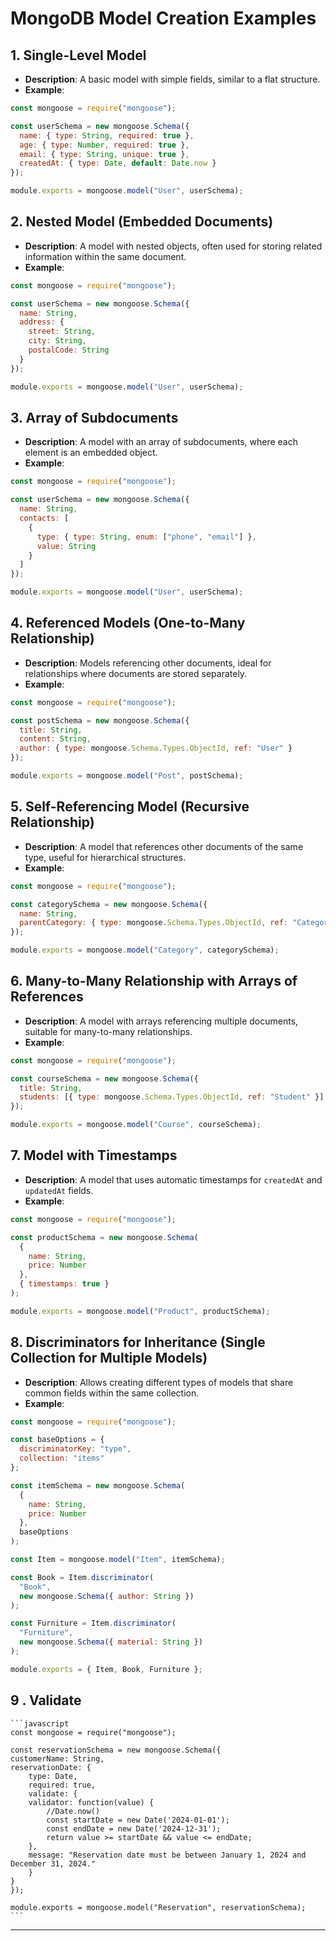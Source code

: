 
# MongoDB Model Creation Examples

## 1. Single-Level Model
   - **Description**: A basic model with simple fields, similar to a flat structure.
   - **Example**:

   ```javascript
   const mongoose = require("mongoose");

   const userSchema = new mongoose.Schema({
     name: { type: String, required: true },
     age: { type: Number, required: true },
     email: { type: String, unique: true },
     createdAt: { type: Date, default: Date.now }
   });

   module.exports = mongoose.model("User", userSchema);
   ```

## 2. Nested Model (Embedded Documents)
   - **Description**: A model with nested objects, often used for storing related information within the same document.
   - **Example**:

   ```javascript
   const mongoose = require("mongoose");

   const userSchema = new mongoose.Schema({
     name: String,
     address: {
       street: String,
       city: String,
       postalCode: String
     }
   });

   module.exports = mongoose.model("User", userSchema);
   ```

## 3. Array of Subdocuments
   - **Description**: A model with an array of subdocuments, where each element is an embedded object.
   - **Example**:

   ```javascript
   const mongoose = require("mongoose");

   const userSchema = new mongoose.Schema({
     name: String,
     contacts: [
       {
         type: { type: String, enum: ["phone", "email"] },
         value: String
       }
     ]
   });

   module.exports = mongoose.model("User", userSchema);
   ```

## 4. Referenced Models (One-to-Many Relationship)
   - **Description**: Models referencing other documents, ideal for relationships where documents are stored separately.
   - **Example**:

   ```javascript
   const mongoose = require("mongoose");

   const postSchema = new mongoose.Schema({
     title: String,
     content: String,
     author: { type: mongoose.Schema.Types.ObjectId, ref: "User" }
   });

   module.exports = mongoose.model("Post", postSchema);
   ```

## 5. Self-Referencing Model (Recursive Relationship)
   - **Description**: A model that references other documents of the same type, useful for hierarchical structures.
   - **Example**:

   ```javascript
   const mongoose = require("mongoose");

   const categorySchema = new mongoose.Schema({
     name: String,
     parentCategory: { type: mongoose.Schema.Types.ObjectId, ref: "Category" }
   });

   module.exports = mongoose.model("Category", categorySchema);
   ```

## 6. Many-to-Many Relationship with Arrays of References
   - **Description**: A model with arrays referencing multiple documents, suitable for many-to-many relationships.
   - **Example**:

   ```javascript
   const mongoose = require("mongoose");

   const courseSchema = new mongoose.Schema({
     title: String,
     students: [{ type: mongoose.Schema.Types.ObjectId, ref: "Student" }]
   });

   module.exports = mongoose.model("Course", courseSchema);
   ```

## 7. Model with Timestamps
   - **Description**: A model that uses automatic timestamps for `createdAt` and `updatedAt` fields.
   - **Example**:

   ```javascript
   const mongoose = require("mongoose");

   const productSchema = new mongoose.Schema(
     {
       name: String,
       price: Number
     },
     { timestamps: true }
   );

   module.exports = mongoose.model("Product", productSchema);
   ```

## 8. Discriminators for Inheritance (Single Collection for Multiple Models)
   - **Description**: Allows creating different types of models that share common fields within the same collection.
   - **Example**:

   ```javascript
   const mongoose = require("mongoose");

   const baseOptions = {
     discriminatorKey: "type",
     collection: "items"
   };

   const itemSchema = new mongoose.Schema(
     {
       name: String,
       price: Number
     },
     baseOptions
   );

   const Item = mongoose.model("Item", itemSchema);

   const Book = Item.discriminator(
     "Book",
     new mongoose.Schema({ author: String })
   );

   const Furniture = Item.discriminator(
     "Furniture",
     new mongoose.Schema({ material: String })
   );

   module.exports = { Item, Book, Furniture };
   ```

## 9 . Validate
    ```javascript
    const mongoose = require("mongoose");

    const reservationSchema = new mongoose.Schema({
    customerName: String,
    reservationDate: { 
        type: Date, 
        required: true,
        validate: {
        validator: function(value) {
            //Date.now()
            const startDate = new Date('2024-01-01');
            const endDate = new Date('2024-12-31');
            return value >= startDate && value <= endDate;
        },
        message: "Reservation date must be between January 1, 2024 and December 31, 2024."
        }
    }
    });

    module.exports = mongoose.model("Reservation", reservationSchema);
    ```


---


